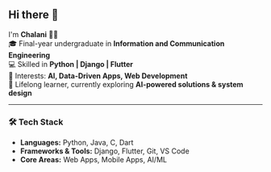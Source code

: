 ## Hi there 👋  

I'm **Chalani** 👩‍💻  
🎓 Final-year undergraduate in **Information and Communication Engineering**  
💻 Skilled in **Python | Django | Flutter**  
🚀 Interests: **AI, Data-Driven Apps, Web Development**  
🌱 Lifelong learner, currently exploring **AI-powered solutions & system design**  

---

### 🛠️ Tech Stack  
- **Languages:** Python, Java, C, Dart  
- **Frameworks & Tools:** Django, Flutter, Git, VS Code  
- **Core Areas:** Web Apps, Mobile Apps, AI/ML
